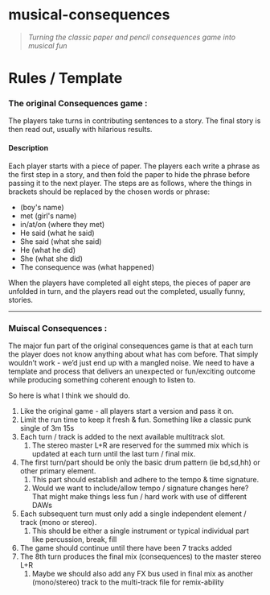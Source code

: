 # musical-consequences
>*Turning the classic paper and pencil consequences game into musical fun*



# Rules / Template


### The original Consequences game :

The players take turns in contributing sentences to a story. The final story is then read out, usually with hilarious results.

#### Description

Each player starts with a piece of paper. The players each write a phrase as the first step in a story, and then fold the paper to hide the phrase before passing it to the next player.
The steps are as follows, where the things in brackets should be replaced by the chosen words or phrase:

* (boy's name)
* met (girl's name)
* in/at/on (where they met)
* He said (what he said)
* She said (what she said)
* He (what he did)
* She (what she did)
* The consequence was (what happened)

When the players have completed all eight steps, the pieces of paper are unfolded in turn, and the players read out the completed, usually funny, stories.

---

### Muiscal Consequences :

The major fun part of the original consequences game is that at each turn the player does not know anything about what has com before.
That simply wouldn’t work - we’d just end up with a mangled noise. 
We need to have a template and process that delivers an unexpected or fun/exciting outcome while producing something coherent enough to listen to.

So here is what I think we should do.

1. Like the original game - all players start a version and pass it on.
2. Limit the run time to keep it fresh & fun. Something like a classic punk single of 3m 15s
3. Each turn / track is added to the next available multitrack slot.
    1. The stereo master L+R are reserved for the summed mix which is updated at each turn until the last turn / final mix.
4. The first turn/part should be only the basic drum pattern (ie bd,sd,hh) or other primary element. 
    1. This part should establish and adhere to the tempo & time signature. 
    2. Would we want to include/allow tempo / signature changes here? That might make things less fun / hard work with use of different DAWs
5. Each subsequent turn must only add a single independent element / track (mono or stereo). 
    1. This should be either a single instrument or typical individual part like percussion, break, fill
6. The game should continue until there have been 7 tracks added
7. The 8th turn produces the final mix (consequences) to the master stereo L+R  
    1. Maybe we should also add any FX bus used in final mix as another (mono/stereo) track to the multi-track file for remix-ability
